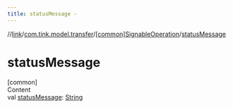 ```yaml
---
title: statusMessage -
---
```

//[link](../../index.md)/[com.tink.model.transfer](../index.md)/[[common]SignableOperation](index.md)/[statusMessage](status-message.md)



# statusMessage  
[common]  
Content  
val [statusMessage](status-message.md): [String](https://kotlinlang.org/api/latest/jvm/stdlib/kotlin/-string/index.html)  



